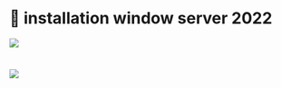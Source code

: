 # 🔑 installation window server 2022
<img src=images/20230525_105051.jpg width='' height='' > </img>
#
<img src=images/IMG_20230517_170811.jpg width='' height='' > </img>
